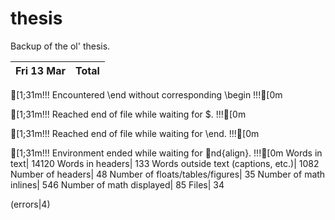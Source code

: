 thesis
======
Backup of the ol' thesis.

Fri 13 Mar | Total
---|---

[1;31m!!! Encountered \end without corresponding \begin !!![0m

[1;31m!!! Reached end of file while waiting for $. !!![0m

[1;31m!!! Reached end of file while waiting for \end. !!![0m

[1;31m!!! Environment ended while waiting for nd{align}. !!![0m
Words in text| 14120
Words in headers| 133
Words outside text (captions, etc.)| 1082
Number of headers| 48
Number of floats/tables/figures| 35
Number of math inlines| 546
Number of math displayed| 85
Files| 34

(errors|4)
